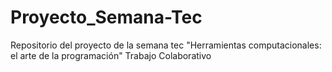 # Proyecto_Semana-Tec
Repositorio del proyecto de la semana tec "Herramientas computacionales: el arte de la programación" Trabajo Colaborativo
